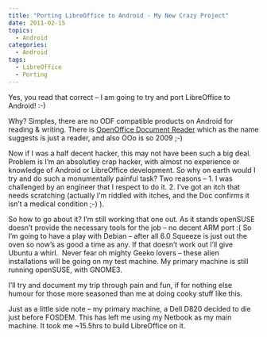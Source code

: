 ```yaml
---
title: "Porting LibreOffice to Android - My New Crazy Project"
date: 2011-02-15
topics:
  - Android
categories:
  - Android
tags:
  - LibreOffice
  - Porting
---
```

Yes, you read that correct – I am going to try and port LibreOffice to Android! :-)

Why? Simples, there are no ODF compatible products on Android for reading & writing. There is [OpenOffice Document Reader][2] which as the name suggests is just a reader, and also OOo is so 2009 ;-)

 [2]: https://market.android.com/details?id=at.tomtasche.reader "OOo Reader for Android"

Now if I was a half decent hacker, this may not have been such a big deal.  Problem is I’m an absolutley crap hacker, with almost no experience or knowledge of Android or LibreOffice development. So why on earth would I try and do such a monumentally painful task? Two reasons – 1. I was challenged by an engineer that I respect to do it. 2. I’ve got an itch that needs scratching (actually I’m riddled with itches, and the Doc confirms it isn’t a medical condition ;-) ).

So how to go about it? I’m still working that one out. As it stands openSUSE doesn’t provide the necessary tools for the job – no decent ARM port :( So I’m going to have a play with Debian – after all 6.0 Squeeze is just out the oven so now’s as good a time as any. If that doesn’t work out I’ll give Ubuntu a whirl.  Never fear oh mighty Geeko lovers – these alien installations will be going on my test machine. My primary machine is still running openSUSE, with GNOME3.

I’ll try and document my trip through pain and fun, if for nothing else humour for those more seasoned than me at doing cooky stuff like this.

Just as a little side note – my primary machine, a Dell D820 decided to die just before FOSDEM. This has left me using my Netbook as my main machine. It took me ~15.5hrs to build LibreOffice on it.
